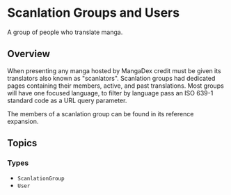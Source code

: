 # Scanlation Groups and Users

A group of people who translate manga.

## Overview

When presenting any manga hosted by MangaDex credit must be given its translators also known as "scanlators". Scanlation groups had dedicated pages containing their members, active, and past translations. Most groups will have one focused language, to filter by language pass an ISO 639-1 standard code as a URL query parameter. 

The members of a scanlation group can be found in its reference expansion.

## Topics

### Types

- ``ScanlationGroup``
- ``User``


